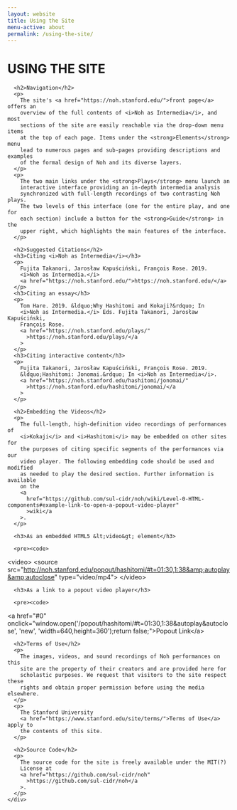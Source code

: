 ```yaml
---
layout: website
title: Using the Site
menu-active: about
permalink: /using-the-site/
---
```


<main class="page-content">
  <div class="text-container">
    <div class="wrapper wrapper--small">
      <h1>USING THE SITE</h1>

      <h2>Navigation</h2>
      <p>
        The site's <a href="https://noh.stanford.edu/">front page</a> offers an
        overview of the full contents of <i>Noh as Intermedia</i>, and most
        sections of the site are easily reachable via the drop-down menu items
        at the top of each page. Items under the <strong>Elements</strong> menu
        lead to numerous pages and sub-pages providing descriptions and examples
        of the formal design of Noh and its diverse layers.
      </p>
      <p>
        The two main links under the <strong>Plays</strong> menu launch an
        interactive interface providing an in-depth intermedia analysis
        synchronized with full-length recordings of two contrasting Noh plays.
        The two levels of this interface (one for the entire play, and one for
        each section) include a button for the <strong>Guide</strong> in the
        upper right, which highlights the main features of the interface.
      </p>

      <h2>Suggested Citations</h2>
      <h3>Citing <i>Noh as Intermedia</i></h3>
      <p>
        Fujita Takanori, Jarosław Kapuściński, François Rose. 2019.
        <i>Noh as Intermedia.</i>
        <a href="https://noh.stanford.edu/">https://noh.stanford.edu/</a>
      </p>
      <h3>Citing an essay</h3>
      <p>
        Tom Hare. 2019. &ldquo;Why Hashitomi and Kokaji?&rdquo; In
        <i>Noh as Intermedia.</i> Eds. Fujita Takanori, Jarosław Kapuściński,
        François Rose.
        <a href="https://noh.stanford.edu/plays/"
          >https://noh.stanford.edu/plays/</a
        >
      </p>
      <h3>Citing interactive content</h3>
      <p>
        Fujita Takanori, Jarosław Kapuściński, François Rose. 2019.
        &ldquo;Hashitomi: Jonomai.&rdquo; In <i>Noh as Intermedia</i>.
        <a href="https://noh.stanford.edu/hashitomi/jonomai/"
          >https://noh.stanford.edu/hashitomi/jonomai/</a
        >
      </p>

      <h2>Embedding the Videos</h2>
      <p>
        The full-length, high-definition video recordings of performances of
        <i>Kokaji</i> and <i>Hashitomi</i> may be embedded on other sites for
        the purposes of citing specific segments of the performances via our
        video player. The following embedding code should be used and modified
        as needed to play the desired section. Further information is available
        on the
        <a
          href="https://github.com/sul-cidr/noh/wiki/Level-0-HTML-components#example-link-to-open-a-popout-video-player"
          >wiki</a
        >.
      </p>

      <h3>As an embedded HTML5 &lt;video&gt; element</h3>

      <pre><code>
&lt;video&gt;
&lt;source src="http://noh.stanford.edu/popout/hashitomi/#t=01:30,1:38&amp;autoplay&amp;autoclose" type="video/mp4"&gt;
&lt;/video&gt;
      </code></pre>

      <h3>As a link to a popout video player</h3>

      <pre><code>
&lt;a href="#0" onclick="window.open('/popout/hashitomi/#t=01:30,1:38&amp;autoplay&amp;autoclose', 'new', 'width=640,height=360');return false;"&gt;Popout Link&lt;/a&gt;
      </code></pre>

      <h2>Terms of Use</h2>
      <p>
        The images, videos, and sound recordings of Noh performances on this
        site are the property of their creators and are provided here for
        scholastic purposes. We request that visitors to the site respect these
        rights and obtain proper permission before using the media elsewhere.
      </p>
      <p>
        The Stanford University
        <a href="https://www.stanford.edu/site/terms/">Terms of Use</a> apply to
        the contents of this site.
      </p>

      <h2>Source Code</h2>
      <p>
        The source code for the site is freely available under the MIT(?)
        License at
        <a href="https://github.com/sul-cidr/noh"
          >https://github.com/sul-cidr/noh</a
        >.
      </p>
    </div>
  </div>
</main>
